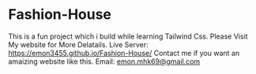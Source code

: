 # Fashion-House

This is a fun project which i build while learning Tailwind Css.
Please Visit My website for More Delatails. Live Server: https://emon3455.github.io/Fashion-House/
Contact me if you want an amaizing website like this.
Email: emon.mhk69@gmail.com
